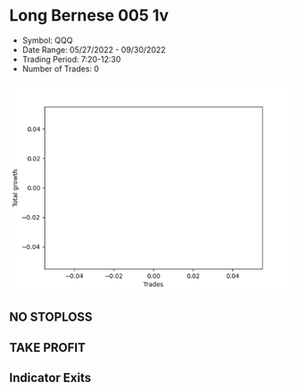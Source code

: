 # Long Bernese 005 1v 
- Symbol: QQQ
- Date Range: 05/27/2022 - 09/30/2022
- Trading Period: 7:20-12:30
- Number of Trades: 0

![Plot](LongBernese0051vQQQ.png)
## NO STOPLOSS










## TAKE PROFIT






## Indicator Exits
